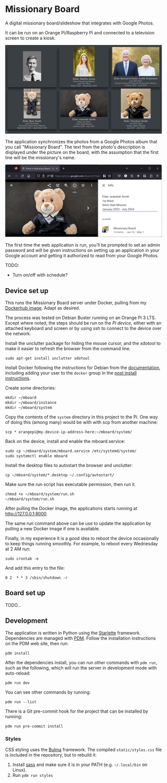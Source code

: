 # Missionary Board

A digital missionary board/slideshow that integrates with Google Photos.

It can be run on an Orange Pi/Raspberry Pi and connected to a television screen
to create a kiosk.

![Example](./example.png)

The application synchronizes the photos from a Google Photos album that you call
"Missionary Board". The text from the photo's description is displayed under the
picture on the board, with the assumption that the first line will be the
missionary's name.

![Info description text](./description.png)

The first time the web application is run, you'll be prompted to set an admin
password and will be given instructions on setting up an application in your
Google account and getting it authorized to read from your Google Photos.

TODO:

- Turn on/off with schedule?

## Device set up

This runs the Missionary Board server under Docker, pulling from my [Dockerhub
image](https://hub.docker.com/repository/docker/genericmoniker/mboard/general).
Adapt as desired.

The process was tested on Debian Buster running on an Orange Pi 3 LTS. Except
where noted, the steps should be run on the *Pi device*, either with an attached
keyboard and screen or by using ssh to connect to the device over the network.

Install the unclutter package for hiding the mouse cursor, and the xdotool to
make it easier to refresh the browser from the command line.

```
sudo apt-get install unclutter xdotool
```

Install Docker following the instructions for Debian from the
[documentation](https://docs.docker.com/engine/install/debian/#install-using-the-convenience-script),
including adding your user to the `docker` group in the [post install
instructions](https://docs.docker.com/engine/install/linux-postinstall/).

Create some directories:

```
mkdir ~/mboard
mkdir ~/mboard/instance
mkdir ~/mboard/system
```

Copy the contents of the `system` directory in this project to the Pi. One way
of doing this (among many) would be with with scp from another machine:

```
scp * orangepi@my-device-ip-address-here:~/mboard/system/
```

Back on the device, install and enable the mboard.service:

```
sudo cp ~/mboard/system/mboard.service /etc/systemd/system/
sudo systemctl enable mboard
```

Install the desktop files to autostart the browser and unclutter:

```
cp ~/mboard/system/*.desktop ~/.config/autostart/
```

Make sure the run script has executable permission, then run it.

```
chmod +x ~/mboard/system/run.sh
~/mboard/system/run.sh
```

After pulling the Docker image, the applications starts running at
http://127.0.0.1:8000.

The same run command above can be use to update the application by pulling a new
Docker image if one is available.

Finally, in my experience it is a good idea to reboot the device occasionally to
keep things running smoothly. For example, to reboot every Wednesday at 2 AM
run:

```
sudo crontab -e
```

And add this entry to the file:

```
0 2  * * 3 /sbin/shutdown -r
```

## Board set up

TODO...

## Development

The application is written in Python using the
[Starlette](https://www.starlette.io/) framework. Dependencies are managed with
[PDM](https://pdm.fming.dev/latest/). Follow the installation instructions on
the PDM web site, then run:

```
pdm install
```

After the dependencies install, you can run other commands with `pdm run`, such
as the following, which will run the server in development mode with
auto-reload:

```
pdm run dev
```

You can see other commands by running:

```
pdm run --list
```

There is a Git pre-commit hook for the project that can be installed by running:

```
pdm run pre-commit install
```

### Styles

CSS styling uses the [Bulma](https://bulma.io) framework. The compiled
`static/styles.css` file is included in the repository, but to rebuild it:

1. Install [sass](https://sass-lang.com/install) and make sure it is in your
   PATH (e.g. `~/.local/bin` on Linux).
2. Run `pdm run styles`
